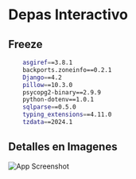 # Depas Interactivo



## Freeze

```bash
    asgiref==3.8.1
    backports.zoneinfo==0.2.1
    Django==4.2
    pillow==10.3.0
    psycopg2-binary==2.9.9
    python-dotenv==1.0.1
    sqlparse==0.5.0
    typing_extensions==4.11.0
    tzdata==2024.1
```

## Detalles en Imagenes

![App Screenshot](hitos-foto/)
